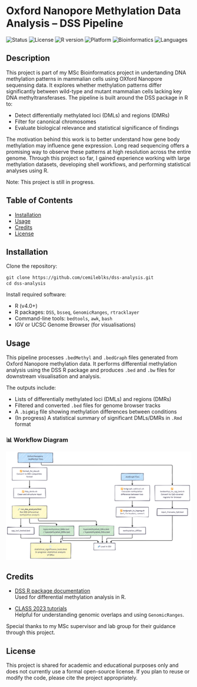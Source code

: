 # Oxford Nanopore Methylation Data Analysis – DSS Pipeline

![Status](https://img.shields.io/badge/status-in--progress-yellow)
![License](https://img.shields.io/badge/license-TBD-lightgrey)
![R version](https://img.shields.io/badge/R-4.0+-blue)
![Platform](https://img.shields.io/badge/platform-Linux%20%2F%20Unix-lightgrey)
![Bioinformatics](https://img.shields.io/badge/domain-bioinformatics-brightgreen)
![Languages](https://img.shields.io/github/languages/top/cemileblks/dss-analysis)

## Description

This project is part of my MSc Bioinformatics project in undertanding DNA methylation patterns in mammalian cells using OXford Nanopore sequensing data. It explores whether methylation patterns differ significantly between wild-type and mutant mammalian cells lacking key DNA methyltransferases. The pipeline is built around the DSS package in R to:

- Detect differentially methylated loci (DMLs) and regions (DMRs)
- Filter for canonical chromosomes
- Evaluate biological relevance and statistical significance of findings

The motivation behind this work is to better understand how gene body methylation may influence gene expression. Long read sequencing offers a promising way to observe these patterns at high resolution across the entire genome. Through this project so far, I gained experience working with large methylation datasets, developing shell workflows, and performing statistical analyses using R.

Note: This project is still in progress.

## Table of Contents

- [Installation](#installation)
- [Usage](#usage)
- [Credits](#credits)
- [License](#license)

## Installation

Clone the repository:
```
git clone https://github.com/cemileblks/dss-analysis.git
cd dss-analysis
```
Install required software:
- R (v4.0+)
- R packages: `DSS`, `bsseq`, `GenomicRanges`, `rtracklayer`
- Command-line tools: `bedtools`, `awk`, `bash`
- IGV or UCSC Genome Browser (for visualisations)

## Usage

This pipeline processes `.bedMethyl` and `.bedGraph` files generated from Oxford Nanopore methylation data. It performs differential methylation analysis using the DSS R package and produces `.bed` and `.bw` files for downstream visualisation and analysis.

The outputs include:
- Lists of differentially methylated loci (DMLs) and regions (DMRs)
- Filtered and converted `.bed` files for genome browser tracks
- A `.bigWig` file showing methylation differences between conditions
- (In progress) A statistical summary of significant DMLs/DMRs in `.Rmd` format

### 📊 Workflow Diagram

![Methylation Analysis Workflow](./assets/images/Workflow1.png)

## Credits

- [DSS R package documentation](https://bioconductor.org/packages/release/bioc/vignettes/DSS/inst/doc/DSS.html)  
  Used for differential methylation analysis in R.

- [CLASS 2023 tutorials](https://github.com/boulderrinnlab/CLASS_2023)  
  Helpful for understanding genomic overlaps and using `GenomicRanges`.

Special thanks to my MSc supervisor and lab group for their guidance through this project.

## License

This project is shared for academic and educational purposes only and does not currently use a formal open-source license. If you plan to reuse or modify the code, please cite the project appropriately.